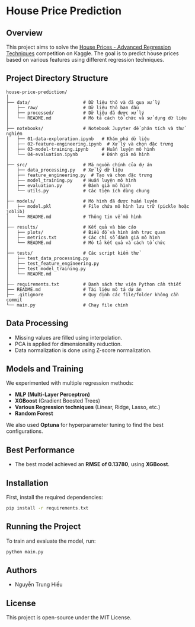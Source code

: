 # House Price Prediction

## Overview
This project aims to solve the [House Prices - Advanced Regression Techniques](https://www.kaggle.com/competitions/house-prices-advanced-regression-techniques) competition on Kaggle. The goal is to predict house prices based on various features using different regression techniques.

## Project Directory Structure
```
house-price-prediction/
│
├── data/                    # Dữ liệu thô và đã qua xử lý
│   ├── raw/                 # Dữ liệu thô ban đầu
│   ├── processed/           # Dữ liệu đã được xử lý
│   └── README.md            # Mô tả cách tổ chức và sử dụng dữ liệu
│
├── notebooks/               # Notebook Jupyter để phân tích và thử nghiệm
│   ├── 01-data-exploration.ipynb   # Khám phá dữ liệu
│   ├── 02-feature-engineering.ipynb  # Xử lý và chọn đặc trưng
│   ├── 03-model-training.ipynb     # Huấn luyện mô hình
│   └── 04-evaluation.ipynb         # Đánh giá mô hình
│
├── src/                     # Mã nguồn chính của dự án
│   ├── data_processing.py   # Xử lý dữ liệu
│   ├── feature_engineering.py  # Tạo và chọn đặc trưng
│   ├── model_training.py    # Huấn luyện mô hình
│   ├── evaluation.py        # Đánh giá mô hình
│   └── utils.py             # Các tiện ích dùng chung
│
├── models/                  # Mô hình đã được huấn luyện
│   ├── model.pkl            # File chứa mô hình lưu trữ (pickle hoặc joblib)
│   └── README.md            # Thông tin về mô hình
│
├── results/                 # Kết quả và báo cáo
│   ├── plots/               # Biểu đồ và hình ảnh trực quan
│   ├── metrics.txt          # Các chỉ số đánh giá mô hình
│   └── README.md            # Mô tả kết quả và cách tổ chức
│
├── tests/                   # Các script kiểm thử
│   ├── test_data_processing.py
│   ├── test_feature_engineering.py
│   ├── test_model_training.py
│   └── README.md
│
├── requirements.txt         # Danh sách thư viện Python cần thiết
├── README.md                # Tài liệu mô tả dự án
├── .gitignore               # Quy định các file/folder không cần commit
└── main.py                  # Chạy file chính
```

## Data Processing
- Missing values are filled using interpolation.
- PCA is applied for dimensionality reduction.
- Data normalization is done using Z-score normalization.

## Models and Training
We experimented with multiple regression methods:
- **MLP (Multi-Layer Perceptron)**
- **XGBoost** (Gradient Boosted Trees)
- **Various Regression techniques** (Linear, Ridge, Lasso, etc.)
- **Random Forest**

We also used **Optuna** for hyperparameter tuning to find the best configurations.

## Best Performance
- The best model achieved an **RMSE of 0.13780**, using **XGBoost**.

## Installation
First, install the required dependencies:
```sh
pip install -r requirements.txt
```

## Running the Project
To train and evaluate the model, run:
```sh
python main.py
```

## Authors
- Nguyễn Trung Hiếu

## License
This project is open-source under the MIT License.

